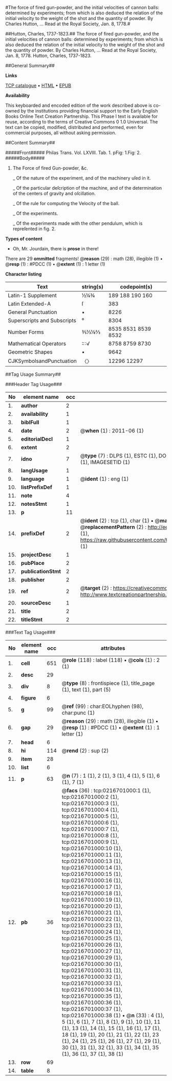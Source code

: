 #The force of fired gun-powder, and the initial velocities of cannon balls: determined by experiments; from which is also deduced the relation of the initial velocity to the weight of the shot and the quantity of powder. By Charles Hutton, ... Read at the Royal Society, Jan. 8, 1778.#

##Hutton, Charles, 1737-1823.##
The force of fired gun-powder, and the initial velocities of cannon balls: determined by experiments; from which is also deduced the relation of the initial velocity to the weight of the shot and the quantity of powder. By Charles Hutton, ... Read at the Royal Society, Jan. 8, 1778.
Hutton, Charles, 1737-1823.

##General Summary##

**Links**

[TCP catalogue](http://www.ota.ox.ac.uk/tcp/)  • 
[HTML](http://tei.it.ox.ac.uk/tcp/Texts-HTML/free/004/004787534.html)  • 
[EPUB](http://tei.it.ox.ac.uk/tcp/Texts-EPUB/free/004/004787534.epub)

**Availability**

This keyboarded and encoded edition of the
	       work described above is co-owned by the institutions
	       providing financial support to the Early English Books
	       Online Text Creation Partnership. This Phase I text is
	       available for reuse, according to the terms of Creative
	       Commons 0 1.0 Universal. The text can be copied,
	       modified, distributed and performed, even for
	       commercial purposes, all without asking permission.


##Content Summary##

#####Front#####
Philas Trans. Vol. LXVIII. Tab. 1. pFig: 1.Fig: 2.
#####Body#####

1. The Force of fired Gun-powder, &c.

    _ Of the nature of the experiment, and of the machinery uſed in it.

    _ Of the particular deſcription of the machine, and of the determination of the centers of gravity and oſcillation.

    _ Of the rule for computing the Velocity of the ball.

    _ Of the experiments.

    _ Of the experiments made with the other pendulum, which is repreſented in fig. 2.

**Types of content**

  * Oh, Mr. Jourdain, there is **prose** in there!

There are 29 **ommitted** fragments! 
 @__reason__ (29) : math (28), illegible (1)  •  @__resp__ (1) : #PDCC (1)  •  @__extent__ (1) : 1 letter (1)

**Character listing**


|Text|string(s)|codepoint(s)|
|---|---|---|
|Latin-1 Supplement|½¼¾ |189 188 190 160|
|Latin Extended-A|ſ|383|
|General Punctuation|•|8226|
|Superscripts             and Subscripts|⁰|8304|
|Number Forms|⅗⅓⅛⅔|8535 8531 8539 8532|
|Mathematical Operators|∶∷√|8758 8759 8730|
|Geometric Shapes|▪|9642|
|CJKSymbolsandPunctuation|〈〉|12296 12297|

##Tag Usage Summary##

###Header Tag Usage###

|No|element name|occ|attributes|
|---|---|---|---|
|1.|__author__|2||
|2.|__availability__|1||
|3.|__biblFull__|1||
|4.|__date__|2| @__when__ (1) : 2011-06 (1)|
|5.|__editorialDecl__|1||
|6.|__extent__|2||
|7.|__idno__|7| @__type__ (7) : DLPS (1), ESTC (1), DOCNO (1), TCP (1), GALEDOCNO (1), CONTENTSET (1), IMAGESETID (1)|
|8.|__langUsage__|1||
|9.|__language__|1| @__ident__ (1) : eng (1)|
|10.|__listPrefixDef__|1||
|11.|__note__|4||
|12.|__notesStmt__|1||
|13.|__p__|11||
|14.|__prefixDef__|2| @__ident__ (2) : tcp (1), char (1)  •  @__matchPattern__ (2) : ([0-9\-]+):([0-9IVX]+) (1), (.+) (1)  •  @__replacementPattern__ (2) : http://eebo.chadwyck.com/downloadtiff?vid=$1&page=$2 (1), https://raw.githubusercontent.com/textcreationpartnership/Texts/master/tcpchars.xml#$1 (1)|
|15.|__projectDesc__|1||
|16.|__pubPlace__|2||
|17.|__publicationStmt__|2||
|18.|__publisher__|2||
|19.|__ref__|2| @__target__ (2) : https://creativecommons.org/publicdomain/zero/1.0/ (1), http://www.textcreationpartnership.org/docs/. (1)|
|20.|__sourceDesc__|1||
|21.|__title__|2||
|22.|__titleStmt__|2||


###Text Tag Usage###

|No|element name|occ|attributes|
|---|---|---|---|
|1.|__cell__|651| @__role__ (118) : label (118)  •  @__cols__ (1) : 2 (1)|
|2.|__desc__|29||
|3.|__div__|8| @__type__ (8) : frontispiece (1), title_page (1), text (1), part (5)|
|4.|__figure__|6||
|5.|__g__|99| @__ref__ (99) : char:EOLhyphen (98), char:punc (1)|
|6.|__gap__|29| @__reason__ (29) : math (28), illegible (1)  •  @__resp__ (1) : #PDCC (1)  •  @__extent__ (1) : 1 letter (1)|
|7.|__head__|6||
|8.|__hi__|114| @__rend__ (2) : sup (2)|
|9.|__item__|28||
|10.|__list__|6||
|11.|__p__|63| @__n__ (7) : 1 (1), 2 (1), 3 (1), 4 (1), 5 (1), 6 (1), 7 (1)|
|12.|__pb__|36| @__facs__ (36) : tcp:0216701000:1 (1), tcp:0216701000:2 (1), tcp:0216701000:3 (1), tcp:0216701000:4 (1), tcp:0216701000:5 (1), tcp:0216701000:6 (1), tcp:0216701000:7 (1), tcp:0216701000:8 (1), tcp:0216701000:9 (1), tcp:0216701000:10 (1), tcp:0216701000:11 (1), tcp:0216701000:13 (1), tcp:0216701000:14 (1), tcp:0216701000:15 (1), tcp:0216701000:16 (1), tcp:0216701000:17 (1), tcp:0216701000:18 (1), tcp:0216701000:19 (1), tcp:0216701000:20 (1), tcp:0216701000:21 (1), tcp:0216701000:22 (1), tcp:0216701000:23 (1), tcp:0216701000:24 (1), tcp:0216701000:25 (1), tcp:0216701000:26 (1), tcp:0216701000:27 (1), tcp:0216701000:29 (1), tcp:0216701000:30 (1), tcp:0216701000:31 (1), tcp:0216701000:32 (1), tcp:0216701000:33 (1), tcp:0216701000:34 (1), tcp:0216701000:35 (1), tcp:0216701000:36 (1), tcp:0216701000:37 (1), tcp:0216701000:38 (1)  •  @__n__ (33) : 4 (1), 5 (1), 6 (1), 7 (1), 8 (1), 9 (1), 10 (1), 11 (1), 13 (1), 14 (1), 15 (1), 16 (1), 17 (1), 18 (1), 19 (1), 20 (1), 21 (1), 22 (1), 23 (1), 24 (1), 25 (1), 26 (1), 27 (1), 29 (1), 30 (1), 31 (1), 32 (1), 33 (1), 34 (1), 35 (1), 36 (1), 37 (1), 38 (1)|
|13.|__row__|69||
|14.|__table__|8||
